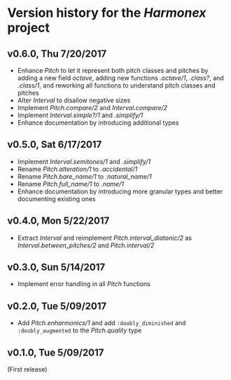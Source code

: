 # Version history for the _Harmonex_ project

## <a name="v0.6.0"></a>v0.6.0, Thu 7/20/2017

* Enhance _Pitch_ to let it represent both pitch classes and pitches by adding a
  new field _octave_, adding new functions _.octave/1_, _.class?_, and
  _.class/1_, and reworking all functions to understand pitch classes and pitches
* Alter _Interval_ to disallow negative sizes
* Implement _Pitch.compare/2_ and _Interval.compare/2_
* Implement _Interval.simple?/1_ and _.simplify/1_
* Enhance documentation by introducing additional types

## <a name="v0.5.0"></a>v0.5.0, Sat 6/17/2017

* Implement _Interval.semitones/1_ and _.simplify/1_
* Rename _Pitch.alteration/1_ to _.accidental/1_
* Rename *Pitch.bare_name/1* to *.natural_name/1*
* Rename *Pitch.full_name/1* to _.name/1_
* Enhance documentation by introducing more granular types and better documenting
  existing ones

## <a name="v0.4.0"></a>v0.4.0, Mon 5/22/2017

* Extract _Interval_ and reimplement *Pitch.interval_diatonic/2* as
  *Interval.between_pitches/2* and _Pitch.interval/2_

## <a name="v0.3.0"></a>v0.3.0, Sun 5/14/2017

* Implement error handling in all _Pitch_ functions

## <a name="v0.2.0"></a>v0.2.0, Tue 5/09/2017

* Add _Pitch.enharmonics/1_ and add `:doubly_diminished` and `:doubly_augmented`
  to the _Pitch.quality_ type

## <a name="v0.1.0"></a>v0.1.0, Tue 5/09/2017

(First release)
